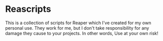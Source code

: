 # Reascripts
This is a collection of scripts for Reaper which I've created for my own personal use. 
They work for me, but I don't take responsibility for any damage they cause to your projects.
In other words, Use at your own risk!
